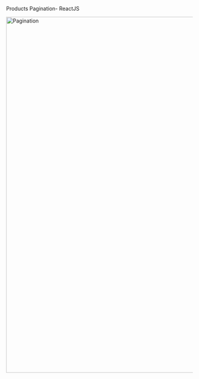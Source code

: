 Products Pagination- ReactJS

<img width="960" alt="Pagination" src="https://user-images.githubusercontent.com/113426287/227762246-600df83a-b31f-42ee-9f18-4ee6a7b5d435.png">


